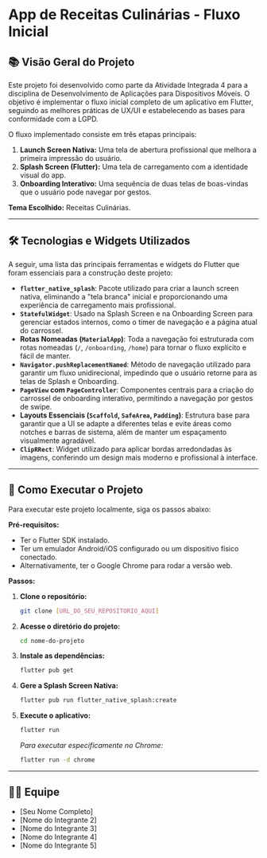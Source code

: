 # App de Receitas Culinárias - Fluxo Inicial

## 📚 Visão Geral do Projeto

Este projeto foi desenvolvido como parte da Atividade Integrada 4 para a disciplina de Desenvolvimento de Aplicações para Dispositivos Móveis. O objetivo é implementar o fluxo inicial completo de um aplicativo em Flutter, seguindo as melhores práticas de UX/UI e estabelecendo as bases para conformidade com a LGPD.

O fluxo implementado consiste em três etapas principais:
1.  **Launch Screen Nativa:** Uma tela de abertura profissional que melhora a primeira impressão do usuário.
2.  **Splash Screen (Flutter):** Uma tela de carregamento com a identidade visual do app.
3.  **Onboarding Interativo:** Uma sequência de duas telas de boas-vindas que o usuário pode navegar por gestos.

**Tema Escolhido:** Receitas Culinárias.

---

## 🛠️ Tecnologias e Widgets Utilizados

A seguir, uma lista das principais ferramentas e widgets do Flutter que foram essenciais para a construção deste projeto:

* **`flutter_native_splash`**: Pacote utilizado para criar a launch screen nativa, eliminando a "tela branca" inicial e proporcionando uma experiência de carregamento mais profissional.
* **`StatefulWidget`**: Usado na Splash Screen e na Onboarding Screen para gerenciar estados internos, como o timer de navegação e a página atual do carrossel.
* **Rotas Nomeadas (`MaterialApp`)**: Toda a navegação foi estruturada com rotas nomeadas (`/`, `/onboarding`, `/home`) para tornar o fluxo explícito e fácil de manter.
* **`Navigator.pushReplacementNamed`**: Método de navegação utilizado para garantir um fluxo unidirecional, impedindo que o usuário retorne para as telas de Splash e Onboarding.
* **`PageView` com `PageController`**: Componentes centrais para a criação do carrossel de onboarding interativo, permitindo a navegação por gestos de swipe.
* **Layouts Essenciais (`Scaffold`, `SafeArea`, `Padding`)**: Estrutura base para garantir que a UI se adapte a diferentes telas e evite áreas como notches e barras de sistema, além de manter um espaçamento visualmente agradável.
* **`ClipRRect`**: Widget utilizado para aplicar bordas arredondadas às imagens, conferindo um design mais moderno e profissional à interface.

---

## 🚀 Como Executar o Projeto

Para executar este projeto localmente, siga os passos abaixo:

**Pré-requisitos:**
* Ter o Flutter SDK instalado.
* Ter um emulador Android/iOS configurado ou um dispositivo físico conectado.
* Alternativamente, ter o Google Chrome para rodar a versão web.

**Passos:**

1.  **Clone o repositório:**
    ```bash
    git clone [URL_DO_SEU_REPOSITORIO_AQUI]
    ```

2.  **Acesse o diretório do projeto:**
    ```bash
    cd nome-do-projeto
    ```

3.  **Instale as dependências:**
    ```bash
    flutter pub get
    ```

4.  **Gere a Splash Screen Nativa:**
    ```bash
    flutter pub run flutter_native_splash:create
    ```

5.  **Execute o aplicativo:**
    ```bash
    flutter run
    ```
    *Para executar especificamente no Chrome:*
    ```bash
    flutter run -d chrome
    ```

---

## 🧑‍💻 Equipe

* [Seu Nome Completo]
* [Nome do Integrante 2]
* [Nome do Integrante 3]
* [Nome do Integrante 4]
* [Nome do Integrante 5]
